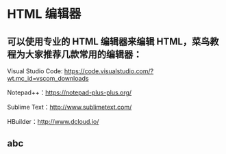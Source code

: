 #  HTML 编辑器
## 可以使用专业的 HTML 编辑器来编辑 HTML，菜鸟教程为大家推荐几款常用的编辑器：
   Visual Studio Code:  https://code.visualstudio.com/?wt.mc_id=vscom_downloads

   Notepad++：https://notepad-plus-plus.org/

   Sublime Text：http://www.sublimetext.com/

   HBuilder：http://www.dcloud.io/
## abc